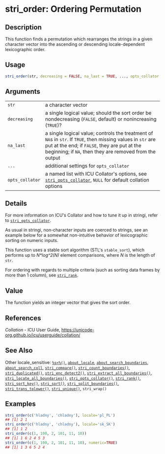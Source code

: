# stri\_order: Ordering Permutation

## Description

This function finds a permutation which rearranges the strings in a given character vector into the ascending or descending locale-dependent lexicographic order.

## Usage

```r
stri_order(str, decreasing = FALSE, na_last = TRUE, ..., opts_collator = NULL)
```

## Arguments

|                 |                                                                                                                                                                                                                         |
|-----------------|-------------------------------------------------------------------------------------------------------------------------------------------------------------------------------------------------------------------------|
| `str`           | a character vector                                                                                                                                                                                                      |
| `decreasing`    | a single logical value; should the sort order be nondecreasing (`FALSE`, default) or nonincreasing (`TRUE`)?                                                                                                            |
| `na_last`       | a single logical value; controls the treatment of `NA`s in `str`. If `TRUE`, then missing values in `str` are put at the end; if `FALSE`, they are put at the beginning; if `NA`, then they are removed from the output |
| `...`           | additional settings for `opts_collator`                                                                                                                                                                                 |
| `opts_collator` | a named list with <span class="pkg">ICU</span> Collator\'s options, see [`stri_opts_collator`](stri_opts_collator.md), `NULL` for default collation options                                                             |

## Details

For more information on <span class="pkg">ICU</span>\'s Collator and how to tune it up in <span class="pkg">stringi</span>, refer to [`stri_opts_collator`](stri_opts_collator.md).

As usual in <span class="pkg">stringi</span>, non-character inputs are coerced to strings, see an example below for a somewhat non-intuitive behavior of lexicographic sorting on numeric inputs.

This function uses a stable sort algorithm (<span class="pkg">STL</span>\'s `stable_sort`), which performs up to *N\*log\^2(N)* element comparisons, where *N* is the length of `str`.

For ordering with regards to multiple criteria (such as sorting data frames by more than 1 column), see [`stri_rank`](stri_rank.md).

## Value

The function yields an integer vector that gives the sort order.

## References

*Collation* - ICU User Guide, <https://unicode-org.github.io/icu/userguide/collation/>

## See Also

Other locale\_sensitive: [`%s<%()`,](operator_compare.md) [`about_locale`](about_locale.md), [`about_search_boundaries`](about_search_boundaries.md), [`about_search_coll`](about_search_coll.md), [`stri_compare()`,](stri_compare.md) [`stri_count_boundaries()`,](stri_count_boundaries.md) [`stri_duplicated()`,](stri_duplicated.md) [`stri_enc_detect2()`,](stri_enc_detect2.md) [`stri_extract_all_boundaries()`,](stri_extract_boundaries.md) [`stri_locate_all_boundaries()`,](stri_locate_boundaries.md) [`stri_opts_collator()`,](stri_opts_collator.md) [`stri_rank()`,](stri_rank.md) [`stri_sort_key()`,](stri_sort_key.md) [`stri_sort()`,](stri_sort.md) [`stri_split_boundaries()`,](stri_split_boundaries.md) [`stri_trans_tolower()`,](stri_trans_casemap.md) [`stri_unique()`,](stri_unique.md) `stri_wrap()`

## Examples




```r
stri_order(c('hladny', 'chladny'), locale='pl_PL')
## [1] 2 1
stri_order(c('hladny', 'chladny'), locale='sk_SK')
## [1] 1 2
stri_order(c(1, 100, 2, 101, 11, 10))
## [1] 1 6 2 4 5 3
stri_order(c(1, 100, 2, 101, 11, 10), numeric=TRUE)
## [1] 1 3 6 5 2 4
```
